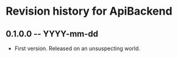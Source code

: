 # Revision history for ApiBackend

## 0.1.0.0 -- YYYY-mm-dd

* First version. Released on an unsuspecting world.
